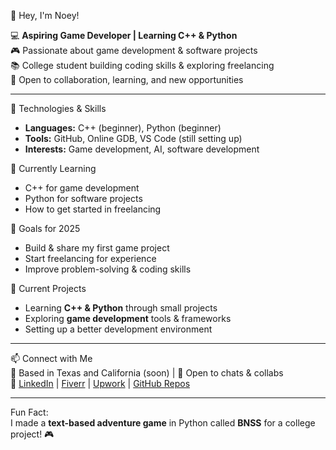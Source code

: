 👋 Hey, I'm Noey!  

💻 **Aspiring Game Developer | Learning C++ & Python**  
🎮 Passionate about game development & software projects  
📚 College student building coding skills & exploring freelancing  
🚀 Open to collaboration, learning, and new opportunities  

---

🔧 Technologies & Skills  
- **Languages:** C++ (beginner), Python (beginner)  
- **Tools:** GitHub, Online GDB, VS Code (still setting up)  
- **Interests:** Game development, AI, software development  

🌱 Currently Learning  
- C++ for game development  
- Python for software projects  
- How to get started in freelancing  

🎯 Goals for 2025  
- Build & share my first game project  
- Start freelancing for experience  
- Improve problem-solving & coding skills

📌 Current Projects  
- Learning **C++ & Python** through small projects  
- Exploring **game development** tools & frameworks  
- Setting up a better development environment  

---

📫 Connect with Me  
📍 Based in Texas and California (soon) | 💬 Open to chats & collabs  
🔗 [LinkedIn](https://www.linkedin.com/in/noeyjrwtx) | [Fiverr](https://www.fiverr.com/codeworksright) | [Upwork](https://www.upwork.com/freelancers/~01af18aa33f173cba3?mp_source=share) | [GitHub Repos](https://github.com/NoeyLGJR?tab=repositories)  

---

Fun Fact:  
I made a **text-based adventure game** in Python called **BNSS** for a college project! 🎮  

